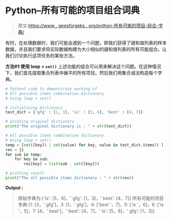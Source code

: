 # Python–所有可能的项目组合词典

> 原文:[https://www . geesforgeks . org/python-所有可能的项目-组合-字典/](https://www.geeksforgeeks.org/python-all-possible-items-combination-dictionary/)

有时，在处理数据时，我们可能会遇到一个问题，即我们获得了键和值列表的样本数据，并且我们要求将实际数据构建为大小相似的键和值列表的所有可能组合。让我们讨论执行这项任务的某些方法。

**方法#1:使用 loop + `set()`**
上述功能的组合可以用来解决这个问题。在这种情况下，我们首先提取集合列表中展平的所有项目。然后我们用集合减法构造每个字典。

```py
# Python3 code to demonstrate working of 
# All possible items combination dictionary
# Using loop + set()

# initializing Dictionary
test_dict = {'gfg' : [1, 3], 'is' : [5, 6], 'best' : [4, 7]}

# printing original dictionary
print("The original dictionary is : " + str(test_dict))

# All possible items combination dictionary
# Using loop + set()
temp = [set([key]) | set(value) for key, value in test_dict.items() ]
res = {}
for sub in temp:
    for key in sub:
        res[key] = list(sub - set([key]))

# printing result 
print("The all possible items dictionary : " + str(res)) 
```

**Output :**

> 原始字典为:{'is': [5，6]，' gfg': [1，3]，' best': [4，7]}
> 所有可能的项目字典:{1: [3，' gfg']，3: [1，' gfg']，4: ['best '，7]，5: ['is '，6]，6: ['is '，5]，7: [4，' best']，' best': [4，7]，' is': [5，6]，' gfg': [1，3]}